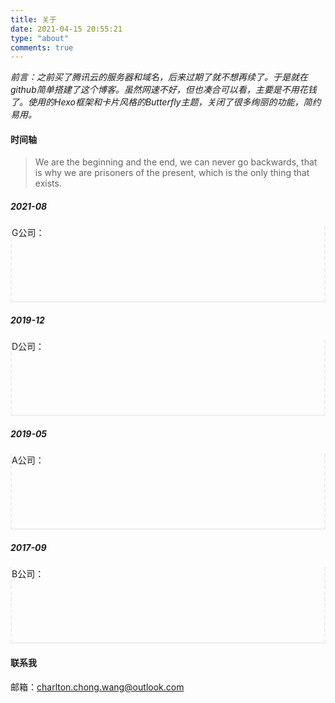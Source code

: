 ```yaml
---
title: 关于
date: 2021-04-15 20:55:21
type: "about"
comments: true
---
```


*前言：之前买了腾讯云的服务器和域名，后来过期了就不想再续了。于是就在github简单搭建了这个博客。虽然网速不好，但也凑合可以看，主要是不用花钱了。使用的Hexo框架和卡片风格的Butterfly主题，关闭了很多绚丽的功能，简约易用。*



#### 时间轴

> We are the beginning and the end, we can never go backwards, that is why we are prisoners of the present, which is the only thing that exists.



##### 2021-08

<div style="height:120px; border-bottom:2px solid #eee; border-left:2px dashed #eee; border-right:2px dashed #eee">G公司：</div>





##### 2019-12

<div style="height:120px; border-bottom:2px solid #eee; border-left:2px dashed #eee; border-right:2px dashed #eee">D公司：</div>





##### 2019-05

<div style="height:120px; border-bottom:2px solid #eee; border-left:2px dashed #eee; border-right:2px dashed #eee">A公司：</div>





##### 2017-09


<div style="height:120px; border-bottom:2px solid #eee; border-left:2px dashed #eee; border-right:2px dashed #eee">B公司：</div>





#### 联系我

邮箱：charlton.chong.wang@outlook.com